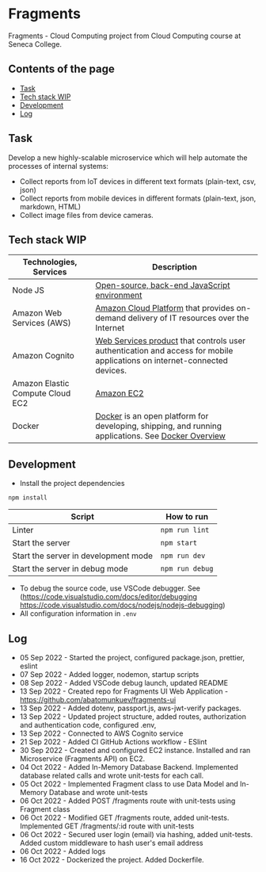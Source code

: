 # Fragments

Fragments - Cloud Computing project from Cloud Computing course at Seneca College.

## Contents of the page

- [Task](https://github.com/abatomunkuev/fragments#task)
- [Tech stack WIP](https://github.com/abatomunkuev/fragments#tech-stack-wip)
- [Development](https://github.com/abatomunkuev/fragments#development)
- [Log](https://github.com/abatomunkuev/fragments#log)

## Task

Develop a new highly-scalable microservice which will help automate the processes of internal systems:

- Collect reports from IoT devices in different text formats (plain-text, csv, json)
- Collect reports from mobile devices in different formats (plain-text, json, markdown, HTML)
- Collect image files from device cameras.

## Tech stack WIP

| Technologies, Services           | Description                                                                                                                                                                   |
| -------------------------------- | ----------------------------------------------------------------------------------------------------------------------------------------------------------------------------- |
| Node JS                          | [Open-source, back-end JavaScript environment](https://nodejs.org/en/about/)                                                                                                  |
| Amazon Web Services (AWS)        | [Amazon Cloud Platform](https://aws.amazon.com) that provides on-demand delivery of IT resources over the Internet                                                            |
| Amazon Cognito                   | [ Web Services product](https://aws.amazon.com/cognito/) that controls user authentication and access for mobile applications on internet-connected devices.                  |
| Amazon Elastic Compute Cloud EC2 | [Amazon EC2](https://aws.amazon.com/ec2/)                                                                                                                                     |
| Docker                           | [Docker](https://www.docker.com) is an open platform for developing, shipping, and running applications. See [Docker Overview](https://docs.docker.com/get-started/overview/) |

## Development

- Install the project dependencies

```
npm install
```

| Script                               | How to run      |
| ------------------------------------ | --------------- |
| Linter                               | `npm run lint`  |
| Start the server                     | `npm start`     |
| Start the server in development mode | `npm run dev`   |
| Start the server in debug mode       | `npm run debug` |

- To debug the source code, use VSCode debugger. See (https://code.visualstudio.com/docs/editor/debugging https://code.visualstudio.com/docs/nodejs/nodejs-debugging)
- All configuration information in `.env`

## Log

- 05 Sep 2022 - Started the project, configured package.json, prettier, eslint
- 07 Sep 2022 - Added logger, nodemon, startup scripts
- 08 Sep 2022 - Added VSCode debug launch, updated README
- 13 Sep 2022 - Created repo for Fragments UI Web Application - https://github.com/abatomunkuev/fragments-ui
- 13 Sep 2022 - Added dotenv, passport.js, aws-jwt-verify packages.
- 13 Sep 2022 - Updated project structure, added routes, authorization and authentication code, configured .env,
- 13 Sep 2022 - Connected to AWS Cognito service
- 21 Sep 2022 - Added CI GitHub Actions workflow - ESlint
- 30 Sep 2022 - Created and configured EC2 instance. Installed and ran Microservice (Fragments API) on EC2.
- 04 Oct 2022 - Added In-Memory Database Backend. Implemented database related calls and wrote unit-tests for each call.
- 05 Oct 2022 - Implemented Fragment class to use Data Model and In-Memory Database and wrote unit-tests
- 06 Oct 2022 - Added POST /fragments route with unit-tests using Fragment class
- 06 Oct 2022 - Modified GET /fragments route, added unit-tests. Implemented GET /fragments/:id route with unit-tests
- 06 Oct 2022 - Secured user login (email) via hashing, added unit-tests. Added custom middleware to hash user's email address
- 06 Oct 2022 - Added logs
- 16 Oct 2022 - Dockerized the project. Added Dockerfile.
